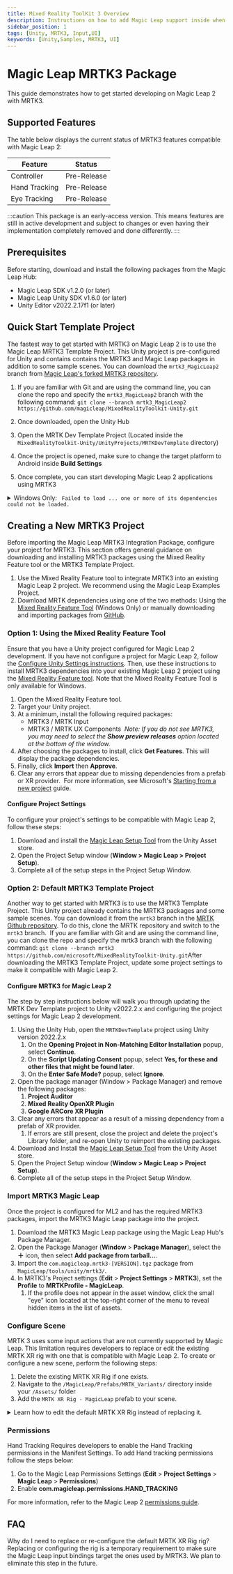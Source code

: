 ```yaml
---
title: Mixed Reality ToolKit 3 Overview
description: Instructions on how to add Magic Leap support inside when using MRTK3
sidebar_position: 1
tags: [Unity, MRTK3, Input,UI]
keywords: [Unity,Samples, MRTK3, UI]
---
```

# Magic Leap MRTK3 Package

This guide demonstrates how to get started developing on Magic Leap 2 with MRTK3.
​
## Supported Features

The table below displays the current status of MRTK3 features compatible with Magic Leap 2:

| Feature | Status |
|--|--|
| Controller | Pre-Release |
| Hand Tracking | Pre-Release |
| Eye Tracking | Pre-Release |

:::caution
This package is an early-access version. This means features are still in active development and subject to changes or even having their implementation completely removed and done differently.
:::

## Prerequisites

Before starting, download and install the following packages from the Magic Leap Hub:

- Magic Leap SDK v1.2.0 (or later)
- Magic Leap Unity SDK v1.6.0 (or later)
- Unity Editor v2022.2.17f1 (or later)

## Quick Start Template Project

The fastest way to get started with MRTK3 on Magic Leap 2 is to use the Magic Leap MRTK3 Template Project. This Unity project is pre-configured for Unity and contains contains the MRTK3 and Magic Leap packages in addition to some sample scenes. You can download the `mrtk3_MagicLeap2` branch from [Magic Leap's forked MRTK3 repository](https://github.com/magicleap/MixedRealityToolkit-Unity/tree/mrtk3_MagicLeap2).

1. If you are familiar with Git and are using the command line, you can clone the repo and specify the `mrtk3_MagicLeap2`  branch with the following command: `git clone --branch mrtk3_MagicLeap2 https://github.com/magicleap/MixedRealityToolkit-Unity.git`

2. Once downloaded, open the Unity Hub
3. Open the MRTK Dev Template Project (Located inside the `MixedRealityToolkit-Unity/UnityProjects/MRTKDevTemplate` directory)
4. Once the project is opened, make sure to change the target platform to Android inside **Build Settings**
5. Once complete, you can start developing Magic Leap 2 applications using MRTK3

<details>
  <summary>Windows Only: <code> Failed to load ... one or more of its dependencies could not be loaded.</code></summary>

If importing the plugin results in Unity showing an error similar to the one below in the console, you may be missing additional runtimes ("Workloads"). This dependency can be installed is supplied by Microsoft: [Microsoft Visual C++ Redistributable latest supported downloads](https://learn.microsoft.com/en-us/cpp/windows/latest-supported-vc-redist?view=msvc-170).

```plaintext
Plugins: Failed to load 'C:/AppDirectory/Library/PackageCache/com.magicleap.soundfield@3.4.0-230405.66.cf20c31/Plugins/x86_64/AudioPluginMSASpatializer.dll' because one or more of its dependencies could not be loaded.
```

</details>

## Creating a New MRTK3 Project

Before importing the Magic Leap MRTK3 Integration Package, configure your project for MRTK3. This section offers general guidance on downloading and installing MRTK3 packages using the Mixed Reality Feature tool or the MRTK3 Template Project.

1. Use the Mixed Reality Feature tool to integrate MRTK3 into an existing Magic Leap 2 project. We recommend using the Magic Leap Examples Project.
2. Download MRTK dependencies using one of the two methods: Using the [Mixed Reality Feature Tool](https://learn.microsoft.com/en-us/windows/mixed-reality/develop/unity/welcome-to-mr-feature-tool) (Windows Only) or manually downloading and importing packages from [GitHub](https://github.com/microsoft/MixedRealityToolkit-Unity/tree/mrtk3).

### Option 1: Using the Mixed Reality Feature Tool

Ensure that you have a Unity project configured for Magic Leap 2 development. If you have not configure a project for Magic Leap 2, follow the [Configure Unity Settings instructions](https://developer.magicleap.cloud/learn/docs/guides/unity/getting-started/configure-unity-settings). Then, use these instructions to install MRTK3 dependencies into your existing Magic Leap 2 project using the [Mixed Reality Feature tool](https://learn.microsoft.com/en-us/windows/mixed-reality/develop/unity/welcome-to-mr-feature-tool). Note that the Mixed Reality Feature Tool is only available for Windows.

1. Open the Mixed Reality Feature tool.
2. Target your Unity project.
3. At a minimum, install the following required packages:
    - MRTK3 / MRTK Input
    - MRTK3 / MRTK UX Components
​
*Note: If you do not see MRTK3, you may need to select the **Show preview releases** option located at the bottom of the window.*
​
1. After choosing the packages to install, click **Get Features**. This will display the package dependencies.
2. Finally, click **Import** then **Approve**.
3. Clear any errors that appear due to missing dependencies from a prefab or XR provider.
​
For more information, see Microsoft's [Starting from a new project](https://learn.microsoft.com/en-us/windows/mixed-reality/mrtk-unity/mrtk3-overview/getting-started/setting-up/setup-new-project) guide.

#### Configure Project Settings

To configure your project's settings to be compatible with Magic Leap 2, follow these steps:

1. Download and install the [Magic Leap Setup Tool](https://assetstore.unity.com/packages/tools/integration/magic-leap-setup-tool-194780) from the Unity Asset store.
2. Open the Project Setup window (**Window > Magic Leap > Project Setup**).
3. Complete all of the setup steps in the Project Setup Window.

### Option 2: Default MRTK3 Template Project

Another way to get started with MRTK3 is to use the MRTK3 Template Project. This Unity project already contains the MRTK3 packages and some sample scenes. You can download it from the `mrtk3` branch in the [MRTK Github repository](https://github.com/microsoft/MixedRealityToolkit-Unity/tree/mrtk3). To do this, clone the MRTK repository and switch to the `mrtk3` branch.
​
If you are familiar with Git and are using the command line, you can clone the repo and specify the mrtk3 branch with the following command: `git clone --branch mrtk3 https://github.com/microsoft/MixedRealityToolkit-Unity.git`
​
After downloading the MRTK3 Template Project, update some project settings to make it compatible with Magic Leap 2.

#### Configure MRTK3 for Magic Leap 2

The step by step instructions below will walk you through updating the MRTK Dev Template project to Unity v2022.2.x and configuring the project settings for Magic Leap 2 development.

1. Using the Unity Hub, open the `MRTKDevTemplate` project using Unity version 2022.2.x
    1. On the **Opening Project in Non-Matching Editor Installation** popup, select **Continue**.
    2. On the **Script Updating Consent** popup, select **Yes, for these and other files that might be found later**.
    3. On the **Enter Safe Mode?** popup, select **Ignore**.
2. Open the package manager (Window > Package Manager) and remove the following packages:
    1. **Project Auditor**
    2. **Mixed Reality OpenXR Plugin**
    3. **Google ARCore XR Plugin**
3. Clear any errors that appear as a result of a missing dependency from a prefab of XR provider.
    1. If errors are still present, close the project and delete the project's Library folder, and re-open Unity to reimport the existing packages.
4. Download and Install the [Magic Leap Setup Tool](https://assetstore.unity.com/packages/tools/integration/magic-leap-setup-tool-194780) from the Unity Asset store.
5. Open the Project Setup window (**Window > Magic Leap > Project Setup**).
6. Complete all of the setup steps in the Project Setup Window.

### Import MRTK3 Magic Leap

Once the project is configured for ML2 and has the required MRTK3 packages, import the MRTK3 Magic Leap package into the project.

1. Download the MRTK3 Magic Leap package using the Magic Leap Hub's Package Manager.
2. Open the Package Manager (**Window** > **Package Manager**), select the **＋** icon, then select **Add package from tarball...**.
3. Import the `com.magicleap.mrtk3-[VERSION].tgz` package from `MagicLeap/tools/unity/mrtk3/`.
4. In MRTK3's Project settings (**Edit** > **Project Settings** > **MRTK3**), set the **Profile** to **MRTKProfile - MagicLeap**.
   1. If the profile does not appear in the asset window, click the small "eye" icon located at the top-right corner of the menu to reveal hidden items in the list of assets.

### Configure Scene

MRTK 3 uses some input actions that are not currently supported by Magic Leap. This limitation requires developers to replace or edit the existing MRTK XR rig with one that is compatible with Magic Leap 2. To create or configure a new scene, perform the following steps:

1. Delete the existing MRTK XR Rig if one exists.
2. Navigate to the `/MagicLeap/Prefabs/MRTK_Variants/` directory inside your `/Assets/` folder
3. Add the `MRTK XR Rig - MagicLeap` prefab to your scene.
​

<details>
  <summary>Learn how to edit the default MRTK XR Rig instead of replacing it.</summary>

This section describes how to configure the original MRTK XR Rig, instead of replacing it with the pre-configured "MRTK XR Rig - MagicLeap" variant.

1. Select the **MRTK XR Rig** in the scene. Add the **MagicLeapInputs** and **MagicLeapHandAuxiliaryInputs** input action assets to the **Input Action Manager**.
2. Expand the object so that the MRTK RightHand and MRTK LeftHand Controllers are visible (`MRTK XR Rig/ Camera Offset/`).
3. Add the `Packages/Magic Leap MRTK3/Runtime/MagicLeap/Prefabs/MRTK_Variants` to add support for MagicLeap controller input.
4. Select each of the Hand Controller objects and update the following components:
   1. Update the **Articulated Hand Controller** to use equivalent `MagicLeapHandAuxiliaryInputs` inputs instead of the generic MRTK bindings. For example, the left hand bindings would be the following in order:
      1. `Aux LeftHand/DevicePosition`
      2. `Aux LeftHand/DeviceRotation`
      3. `Aux LeftHand/TrackingState`
      4. `Aux LeftHand/Select`
      5. `Aux LeftHand/Select Value`
   2. Remove actions that do not have matching values. For the left hand, these values would be:
       1. `MRTK LeftHand/Activate`
       2. `MRTK LeftHand/UI Press`
       3. `MRTK LeftHand/Rotate Anchor`
       4. `MRTK LeftHand/Translate Anchor`
5. Replace the input binding on each of the hand's child objects so they target the `MagicLeapHandAuxiliaryInputs` input actions.
   1. Select the **IndexTip PokeInteractor** then expand the Poke Pose Source/Pose Source List.
      Replace Element 1, to use Tracking State and PointerPosition/Rotation actions.
   2. Select the **Far Ray** then select the Aim Pose Source Pose / Source List. Replace Element 0, to use Tracking State and PointerPosition/PointerRotation actions.
   3. Select the **Far Ray** then select the Device Pose Source / Pose Source List. Replace Element 0 to use Tracking State and DevicePosition/DeviceRotation actions.
   4. Select **GrabInteractor** then select the Pinch Pose Source / Pose Source List. Replace Element 1 Tracking State and PointerPosition/PointerRotation actions.
   5. Select the **GazePinchInteractor** and Replace the **Device Pose Source** (DevicePosition/Rotation), and **Aim Pose Source** (PointerPosition/Rotation).
6. Finally, select the **Main Camera**, then add the **MagicLeap Camera** component. *(Optional)*

</details>

### Permissions

Hand Tracking Requires developers to enable the Hand Tracking permissions in the Manifest Settings. To add Hand tracking permissions follow the steps below:

1. Go to the Magic Leap Permissions Settings (**Edit** > **Project Settings** > **Magic Leap** > **Permissions**)
2. Enable **com.magicleap.permissions.HAND_TRACKING**

For more information, refer to the Magic Leap 2 [permissions guide](https://developer-docs.magicleap.cloud/docs/guides/unity/permissions/declaring-permissions).

## FAQ

Why do I need to replace or re-configure the default MRTK XR Rig rig?
Replacing or configuring the rig is a temporary requirement to make sure the Magic Leap input bindings target the ones used by MRTK3. We plan to eliminate this step in the future.

